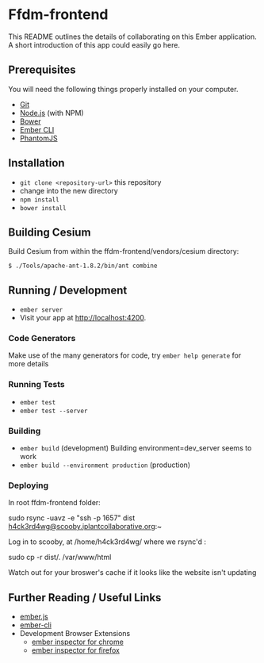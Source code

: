 # Ffdm-frontend

This README outlines the details of collaborating on this Ember application.
A short introduction of this app could easily go here.

## Prerequisites

You will need the following things properly installed on your computer.

* [Git](http://git-scm.com/)
* [Node.js](http://nodejs.org/) (with NPM)
* [Bower](http://bower.io/)
* [Ember CLI](http://www.ember-cli.com/)
* [PhantomJS](http://phantomjs.org/)

## Installation

* `git clone <repository-url>` this repository
* change into the new directory
* `npm install`
* `bower install`

## Building Cesium

Build Cesium from within the ffdm-frontend/vendors/cesium directory:

```
$ ./Tools/apache-ant-1.8.2/bin/ant combine
```

## Running / Development

* `ember server`
* Visit your app at [http://localhost:4200](http://localhost:4200).

### Code Generators

Make use of the many generators for code, try `ember help generate` for more details

### Running Tests

* `ember test`
* `ember test --server`

### Building

* `ember build` (development)
Building environment=dev_server seems to work
* `ember build --environment production` (production)

### Deploying

In root ffdm-frontend folder:

sudo rsync -uavz -e "ssh -p 1657" dist h4ck3rd4wg@scooby.iplantcollaborative.org:~

Log in to scooby, at /home/h4ck3rd4wg/ where we rsync'd :

sudo cp -r dist/. /var/www/html

Watch out for your broswer's cache if it looks like the website isn't updating

## Further Reading / Useful Links

* [ember.js](http://emberjs.com/)
* [ember-cli](http://www.ember-cli.com/)
* Development Browser Extensions
  * [ember inspector for chrome](https://chrome.google.com/webstore/detail/ember-inspector/bmdblncegkenkacieihfhpjfppoconhi)
  * [ember inspector for firefox](https://addons.mozilla.org/en-US/firefox/addon/ember-inspector/)

